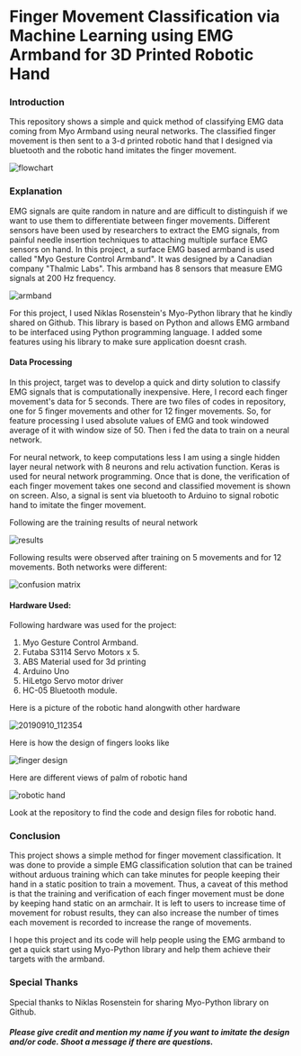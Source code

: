 # Finger Movement Classification via Machine Learning using EMG Armband for 3D Printed Robotic Hand

### Introduction
This repository shows a simple and quick method of classifying EMG data coming from Myo Armband using neural networks. The classified finger movement is then sent to a 3-d printed robotic hand that I designed via bluetooth and the robotic hand imitates the finger movement.

![flowchart](https://user-images.githubusercontent.com/41015749/66622987-681c4c80-ebaf-11e9-8ee5-1998cdfc2ac2.png)

### Explanation 
EMG signals are quite random in nature and are difficult to distinguish if we want to use them to differentiate between finger movements. Different sensors have been used by researchers to extract the EMG signals, from painful needle insertion techniques to attaching multiple surface EMG sensors on hand. In this project, a surface EMG based armband is used called "Myo Gesture Control Armband". It was designed by a Canadian company "Thalmic Labs". This armband has 8 sensors that measure EMG signals at 200 Hz frequency.

![armband](https://user-images.githubusercontent.com/41015749/66623030-8bdf9280-ebaf-11e9-9288-cdeb6f932af4.png)

 For this project, I used Niklas Rosenstein's Myo-Python library that he kindly shared on Github. This library is based on Python and allows EMG armband to be interfaced using Python programming language. I added some features using his library to make sure application doesnt crash.
 
#### Data Processing
In this project, target was to develop a quick and dirty solution to classify EMG signals that is computationally inexpensive. Here, I record each finger movement's data for 5 seconds. There are two files of codes in repository, one for 5 finger movements and other for 12 finger movements. So, for feature processing I used absolute values of EMG and took windowed average of it with window size of 50. Then i fed the data to train on a neural network.

For neural network, to keep computations less I am using a single hidden layer neural network with 8 neurons and relu activation function. Keras is used for neural network programming. Once that is done, the verification of each finger movement takes one second and classified movement is shown on screen. Also, a signal is sent via bluetooth to Arduino to signal robotic hand to imitate the finger movement.

Following are the training results of neural network 

![results](https://user-images.githubusercontent.com/41015749/66623043-9b5edb80-ebaf-11e9-909f-e4206ddf390a.png)

Following results were observed after training on 5 movements and for 12 movements. Both networks were different:

![confusion matrix](https://user-images.githubusercontent.com/41015749/66623050-a580da00-ebaf-11e9-815e-ea612c73b644.jpg)

#### Hardware Used:
Following hardware was used for the project:
1) Myo Gesture Control Armband.
2) Futaba S3114 Servo Motors x 5.
3) ABS Material used for 3d printing
4) Arduino Uno
5) HiLetgo Servo motor driver
6) HC-05 Bluetooth module.

Here is a picture of the robotic hand alongwith other hardware

![20190910_112354](https://user-images.githubusercontent.com/41015749/66623057-afa2d880-ebaf-11e9-8382-a1852b5388de.jpg)

Here is how the design of fingers looks like

![finger design](https://user-images.githubusercontent.com/41015749/66623074-bf222180-ebaf-11e9-9fce-445f176eea32.jpg)

Here are different views of palm of robotic hand

![robotic hand](https://user-images.githubusercontent.com/41015749/66623082-cba67a00-ebaf-11e9-9a7d-74349d522b87.jpg)

Look at the repository to find the code and design files for robotic hand. 

### Conclusion
This project shows a simple method for finger movement classification. It was done to provide a simple EMG classification solution that can be trained without arduous training which can take minutes for people keeping their hand in a static position to train a movement. Thus, a caveat of this method is that the training and verification of each finger movement must be done by keeping hand static on an armchair. It is left to users to increase time of movement for robust results, they can also increase the number of times each movement is recorded to increase the range of movements.

I hope this project and its code will help people using the EMG armband to get a quick start using Myo-Python library and help them achieve their targets with the armband.

### Special Thanks 
Special thanks to Niklas Rosenstein for sharing Myo-Python library on Github.

##### Please give credit and mention my name if you want to imitate the design and/or code. Shoot a message if there are questions.


